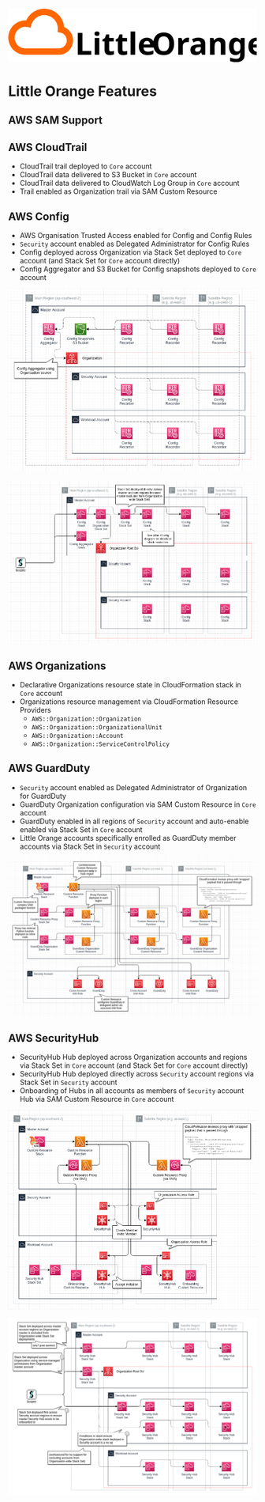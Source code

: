 ![Little Orange](docs/LittleOrangeFlat.svg)

# Little Orange Features

## AWS SAM Support

## AWS CloudTrail

- CloudTrail trail deployed to `Core` account
- CloudTrail data delivered to S3 Bucket in `Core` account
- CloudTrail data delivered to CloudWatch Log Group in `Core` account
- Trail enabled as Organization trail via SAM Custom Resource

## AWS Config

- AWS Organisation Trusted Access enabled for Config and Config Rules
- `Security` account enabled as Delegated Administrator for Config Rules
- Config deployed across Organization via Stack Set deployed to `Core` account (and Stack Set for `Core` account directly)
- Config Aggregator and S3 Bucket for Config snapshots deployed to `Core` account

![Config Architecture](./Config.png)

![Config Stacks](./ConfigStacks.png)

## AWS Organizations

- Declarative Organizations resource state in CloudFormation stack in `Core` account
- Organizations resource management via CloudFormation Resource Providers
  - `AWS::Organization::Organization`
  - `AWS::Organization::OrganizationalUnit`
  - `AWS::Organization::Account`
  - `AWS::Organization::ServiceControlPolicy`

## AWS GuardDuty

- `Security` account enabled as Delegated Administrator of Organization for GuardDuty
- GuardDuty Organization configuration via SAM Custom Resource in `Core` account
- GuardDuty enabled in all regions of `Security` account and auto-enable enabled via Stack Set in `Core` account
- Little Orange accounts specifically enrolled as GuardDuty member accounts via Stack Set in `Security` account

![GuardDuty via Custom Resources](./CloudFormationCustomResourceProxy.png)

## AWS SecurityHub

- SecurityHub Hub deployed across Organization accounts and regions via Stack Set in `Core` account (and Stack Set for `Core` account directly)
- SecurityHub Hub deployed directly across `Security` account regions via Stack Set in `Security` account
- Onboarding of Hubs in all accounts as members of `Security` account Hub via SAM Custom Resource in `Core` account

![SecurityHub Architecture](./SecurityHub.png)

![SecurityHub Stacks](./SecurityHubStacks.png)
